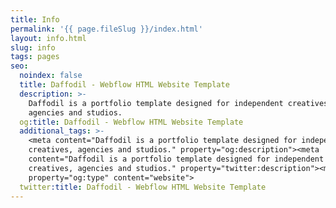```yaml
---
title: Info
permalink: '{{ page.fileSlug }}/index.html'
layout: info.html
slug: info
tags: pages
seo:
  noindex: false
  title: Daffodil - Webflow HTML Website Template
  description: >-
    Daffodil is a portfolio template designed for independent creatives,
    agencies and studios.
  og:title: Daffodil - Webflow HTML Website Template
  additional_tags: >-
    <meta content="Daffodil is a portfolio template designed for independent
    creatives, agencies and studios." property="og:description"><meta
    content="Daffodil is a portfolio template designed for independent
    creatives, agencies and studios." property="twitter:description"><meta
    property="og:type" content="website">
  twitter:title: Daffodil - Webflow HTML Website Template
---
```



